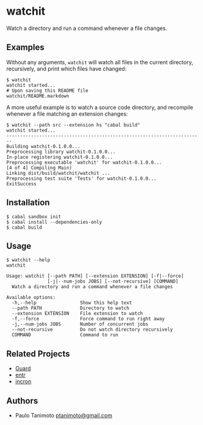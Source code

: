 # watchit

Watch a directory and run a command whenever a file changes.


## Examples

Without any arguments, `watchit` will watch all files in the current directory, recursively, and print which files have changed:

```
$ watchit
watchit started...
# Upon saving this README file
watchit/README.markdown
```

A more useful example is to watch a source code directory, and recompile whenever a file matching an extension changes:

```
$ watchit --path src --extension hs "cabal build"
watchit started...
------------------------------------------------------------------------
Building watchit-0.1.0.0...
Preprocessing library watchit-0.1.0.0...
In-place registering watchit-0.1.0.0...
Preprocessing executable 'watchit' for watchit-0.1.0.0...
[4 of 4] Compiling Main)
Linking dist/build/watchit/watchit ...
Preprocessing test suite 'Tests' for watchit-0.1.0.0...
ExitSuccess
```


## Installation

```
$ cabal sandbox init
$ cabal install --dependencies-only
$ cabal build
```


## Usage

```
$ watchit --help
watchit

Usage: watchit [--path PATH] [--extension EXTENSION] [-f|--force]
               [-j|--num-jobs JOBS] [--not-recursive] [COMMAND]
  Watch a directory and run a command whenever a file changes

Available options:
  -h,--help                Show this help text
  --path PATH              Directory to watch
  --extension EXTENSION    File extension to watch
  -f,--force               Force command to run right away
  -j,--num-jobs JOBS       Number of concurrent jobs
  --not-recursive          Do not watch directory recursively
  COMMAND                  Command to run
```


## Related Projects

- [Guard](https://github.com/guard/guard)
- [entr](http://entrproject.org/)
- [incron](http://inotify.aiken.cz/?section=incron&page=about&lang=en)


## Authors

- Paulo Tanimoto <ptanimoto@gmail.com>
